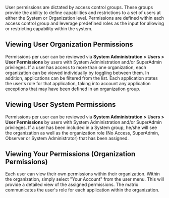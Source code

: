 <!--
title: "Understanding User Permissions"
description: "Understanding User Permissions"
tags: "TeamServer permissions"
-->

User permissions are dictated by access control groups. These groups provide the ability to define capabilities and restrictions to a set of users at either the System or Organization level. Permissions are defined within each access control group and leverage predefined roles as the input for allowing or restricting capability within the system.

## Viewing User Organization Permissions
Permissions per user can be reviewed via **System Administration > Users > User Permissions** by users with System Administration and/or SuperAdmin privileges. If a user has access to more than one organization, each organization can be viewed individually by toggling between them. In addition, applications can be filtered from the list. Each application states the user's role for that application, taking into account any application exceptions that may have been defined in an organization group.

## Viewing User System Permissions
Permissions per user can be reviewed via **System Administration > Users > User Permissions** by users with System Administration and/or SuperAdmin privileges. If a user has been included in a System group, he/she will see the organization as well as the organization role (No Access, SuperAdmin, Observer or System Administrator) that has been assigned.

## Viewing Your Permissions (Organization Permissions)
Each user can view their own permissions within their organization. Within the organization, simply select "Your Account" from the user menu. This will provide a detailed view of the assigned permissions. The matrix communicates the user's role for each application within the organization. 
